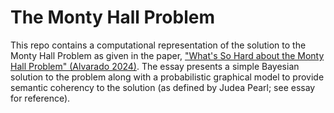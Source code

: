 # The Monty Hall Problem

This repo contains a computational representation of the solution to the Monty Hall Problem as given in the paper, ["What's So Hard about the Monty Hall Problem" (Alvarado 2024)](./alvaado-2024.pdf). The essay presents a simple Bayesian solution to the problem along with a probabilistic graphical model to provide semantic coherency to the solution (as defined by Judea Pearl; see essay for reference).
